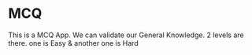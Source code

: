 # MCQ
This is a MCQ App.
We can validate our General Knowledge.
2 levels are there.
one is Easy & another one is Hard
